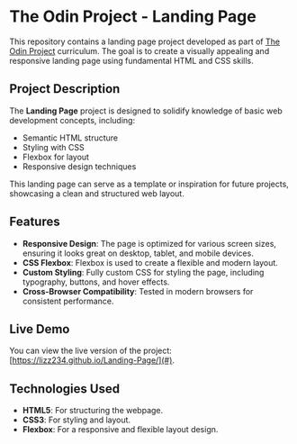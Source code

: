 # The Odin Project - Landing Page

This repository contains a landing page project developed as part of [The Odin Project](https://www.theodinproject.com/) curriculum. The goal is to create a visually appealing and responsive landing page using fundamental HTML and CSS skills.

## Project Description

The **Landing Page** project is designed to solidify knowledge of basic web development concepts, including:

- Semantic HTML structure
- Styling with CSS
- Flexbox for layout
- Responsive design techniques

This landing page can serve as a template or inspiration for future projects, showcasing a clean and structured web layout.

## Features

- **Responsive Design**: The page is optimized for various screen sizes, ensuring it looks great on desktop, tablet, and mobile devices.
- **CSS Flexbox**: Flexbox is used to create a flexible and modern layout.
- **Custom Styling**: Fully custom CSS for styling the page, including typography, buttons, and hover effects.
- **Cross-Browser Compatibility**: Tested in modern browsers for consistent performance.

## Live Demo

You can view the live version of the project: [https://lizz234.github.io/Landing-Page/](#).

## Technologies Used

- **HTML5**: For structuring the webpage.
- **CSS3**: For styling and layout.
- **Flexbox**: For a responsive and flexible layout design.
